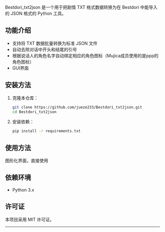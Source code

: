 Bestdori_txt2json 是一个用于把剧情 TXT 格式数据转换为在 Bestdori 中能导入的 JSON 格式的 Python 工具。

## 功能介绍

- 支持将 TXT 数据批量转换为标准 JSON 文件
- 自动去除对话中开头和结尾的引号
- 根据说话人的角色名字自动绑定相应的角色图标（Mujica成员使用的是ppp的角色图标）
- GUI界面

## 安装方法

1. 克隆本仓库：
    ```bash
    git clone https://github.com/jueze233/Bestdori_txt2json.git
    cd Bestdori_txt2json
    ```

2. 安装依赖：
    ```bash
    pip install -r requirements.txt
    ```

## 使用方法

图形化界面，直接使用



## 依赖环境

- Python 3.x



## 许可证

本项目采用 MIT 许可证。

---

